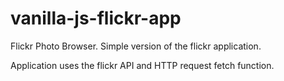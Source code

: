 # vanilla-js-flickr-app
Flickr Photo Browser. Simple version of the flickr application.

Application uses the flickr API and HTTP request fetch function.
